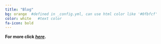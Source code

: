 ```yaml
---
title: "Blog"
bg: orange  #defined in _config.yml, can use html color like '#0fbfcf'
color: white   #text color
fa-icon: bold
---
```

**For more click [*here*](http://gerigjylbegu.github.io/Blog).**

